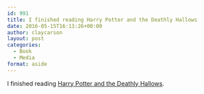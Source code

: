 ```yaml
---
id: 991
title: I finished reading Harry Potter and the Deathly Hallows
date: 2016-05-15T16:13:26+00:00
author: claycarson
layout: post
categories: 
  - Book
  - Media
format: aside
---
```

I finished reading [Harry Potter and the Deathly Hallows](http://amazon.com/exec/obidos/ASIN/0545010225/claycarson0c-20).<!--more-->